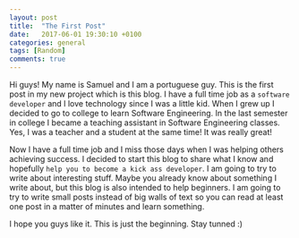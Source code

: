 ```yaml
---
layout: post
title:  "The First Post"
date:   2017-06-01 19:30:10 +0100
categories: general
tags: [Random]
comments: true
---
```

Hi guys!
My name is Samuel and I am a portuguese guy.
This is the first post in my new project which is this blog.
I have a full time job as a `software developer` and I love technology since I was a little kid.
When I grew up I decided to go to college to learn Software Engineering.
In the last semester in college I became a teaching assistant in Software Engineering classes.
Yes, I was a teacher and a student at the same time!
It was really great!

Now I have a full time job and I miss those days when I was helping others achieving success.
I decided to start this blog to share what I know and hopefully `help you to become a kick ass developer`.
I am going to try to write about interesting stuff.
Maybe you already know about something I write about, but this blog is also intended to help beginners.
I am going to try to write small posts instead of big walls of text so you can read at least one post in a matter of minutes and learn something.

I hope you guys like it.
This is just the beginning.
Stay tunned :)

